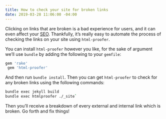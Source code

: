 ```yaml
---
title: How to check your site for broken links
date: 2019-03-28 11:06:00 -04:00
---
```


Clicking on links that are broken is a bad experience for users, and it can even affect your [SEO](https://www.siteleaf.com/blog/seo-with-jekyll-siteleaf/). Thankfully, it’s really easy to automate the process of checking the links on your site using `html-proofer`. 

You can install `html-proofer` however you like, for the sake of argument we’ll use `bundle` by adding the following to your `gemfile`:

```sh
gem 'rake'
 gem 'html-proofer'
```

And then run `bundle install`. Then you can get `html-proofer` to check for any broken links using the following commands:

```sh
bundle exec jekyll build
bundle exec htmlproofer ./_site`
```

Then you’ll receive a breakdown of every external and internal link which is broken. Go forth and fix things! 